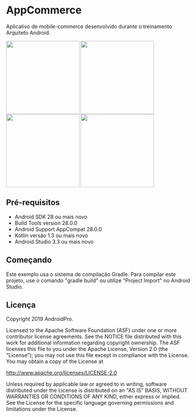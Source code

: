 # AppCommerce
Aplicativo de mobile-commerce desenvolvido durante o treinamento Arquiteto Android.

<img align="left" height="200" src="https://user-images.githubusercontent.com/876772/53441067-c57ad900-39e4-11e9-8430-777d49b0950a.png">
<img align="left" height="200" src="https://user-images.githubusercontent.com/876772/53441068-c57ad900-39e4-11e9-902c-0d7f8a89e350.png">
<img align="left" height="200" src="https://user-images.githubusercontent.com/876772/53441069-c57ad900-39e4-11e9-95cc-6d2a064b3d86.png">
<img height="200" src="https://user-images.githubusercontent.com/876772/53441070-c6136f80-39e4-11e9-8693-5b0b0a09dd41.png">


Pré-requisitos
--------------
- Android SDK 28 ou mais novo
- Build Tools version 28.0.0
- Android Support AppCompat 28.0.0
- Kotlin versão 1.3 ou mais novo
- Android Studio 3.3 ou mais novo


Começando
---------------
Este exemplo usa o sistema de compilação Gradle. Para compilar este projeto, use o comando "gradle build" ou utilize "Project Import" no Android Studio.


Licença
-------
Copyright 2019 AndroidPro.

Licensed to the Apache Software Foundation (ASF) under one or more contributor
license agreements.  See the NOTICE file distributed with this work for
additional information regarding copyright ownership.  The ASF licenses this
file to you under the Apache License, Version 2.0 (the "License"); you may not
use this file except in compliance with the License.  You may obtain a copy of
the License at

http://www.apache.org/licenses/LICENSE-2.0

Unless required by applicable law or agreed to in writing, software
distributed under the License is distributed on an "AS IS" BASIS, WITHOUT
WARRANTIES OR CONDITIONS OF ANY KIND, either express or implied.  See the
License for the specific language governing permissions and limitations under
the License.



